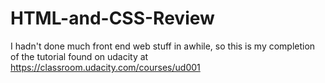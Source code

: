 # HTML-and-CSS-Review
I hadn't done much front end web stuff in awhile, so this is my completion of the tutorial found on udacity at https://classroom.udacity.com/courses/ud001
